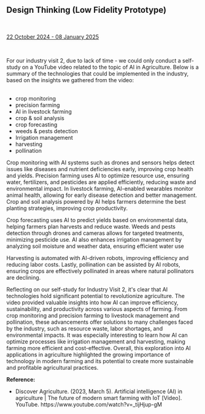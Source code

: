 <html>
  <body>
    <!--Contents-->
                            <h2 id="Title">Design Thinking (Low Fidelity Prototype)</h2><br>
                                <p><u>22 October 2024 - 08 January 2025</u><br>
                                    <div>
                                        <br><p>For our industry visit 2, due to lack of time - we could only conduct a self-study on a YouTube video related to the topic of AI in Agriculture. Below is a summary of the technologies that could be implemented in the industry, based on the insights we gathered from the video:
                                            <ul>
                                                <br><li>crop monitoring</li>
                                                <li>precision farming</li>
                                                <li>AI in livestock farming</li>
                                                <li>crop & soil analysis</li>
                                                <li>crop forecasting</li>
                                                <li>weeds & pests detection</li>
                                                <li>Irrigation management</li>
                                                <li>harvesting</li>
                                                <li>pollination</li>
                                            </ul><p>Crop monitoring with AI systems such as drones and sensors helps detect issues like diseases and nutrient deficiencies early, improving crop health and yields. Precision farming uses AI to optimize resource use, ensuring water, fertilizers, and pesticides are applied efficiently, reducing waste and environmental impact. In livestock farming, AI-enabled wearables monitor animal health, allowing for early disease detection and better management. Crop and soil analysis powered by AI helps farmers determine the best planting strategies, improving crop productivity.
                                            <p>Crop forecasting uses AI to predict yields based on environmental data, helping farmers plan harvests and reduce waste. Weeds and pests detection through drones and cameras allows for targeted treatments, minimizing pesticide use. AI also enhances irrigation management by analyzing soil moisture and weather data, ensuring efficient water use
                                            <p>Harvesting is automated with AI-driven robots, improving efficiency and reducing labor costs. Lastly, pollination can be assisted by AI robots, ensuring crops are effectively pollinated in areas where natural pollinators are declining.
                                            <p>Reflecting on our self-study for Industry Visit 2, it's clear that AI technologies hold significant potential to revolutionize agriculture. The video provided valuable insights into how AI can improve efficiency, sustainability, and productivity across various aspects of farming. From crop monitoring and precision farming to livestock management and pollination, these advancements offer solutions to many challenges faced by the industry, such as resource waste, labor shortages, and environmental impacts. It was especially interesting to learn how AI can optimize processes like irrigation management and harvesting, making farming more efficient and cost-effective. Overall, this exploration into AI applications in agriculture highlighted the growing importance of technology in modern farming and its potential to create more sustainable and profitable agricultural practices.
                                        </p>
                                        <p><strong>Reference:</strong></p>
                                        <ul>
                                        <li>Discover Agriculture. (2023, March 5). Artificial intelligence (AI) in agriculture | The future of modern smart farming with IoT [Video]. YouTube. https://www.youtube.com/watch?v=_tijHjup-gM</li>
                                        </ul>
                                        </p>
                                </p>
  </body>
</html>